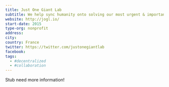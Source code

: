 ```yaml
---
title: Just One Giant Lab
subtitle: We help sync humanity onto solving our most urgent & important problems using Open Science, Responsible Innovation & Continuous Learning 
website: http://jogl.io/
start-date: 2015
type-org: nonprofit
address: 
city: 
country: France
twitter: https://twitter.com/justonegiantlab
facebook: 
tags:
  - #decentralized
  - #collaboration
---
```


Stub need more information!
